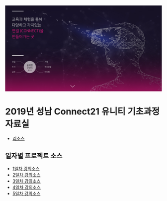 ![](connect21.jpg)
# 2019년 성남 Connect21 유니티 기초과정 자료실

- [리소스](https://1drv.ms/u/s!Asker0nVo1TSyNAe-_12Gn9rKDzdkg)

## 일자별 프로젝트 소스

- [1일차 강의소스]()
- [2일차 강의소스]()
- [3일차 강의소스]()
- [4일차 강의소스]()
- [5일차 강의소스]()

